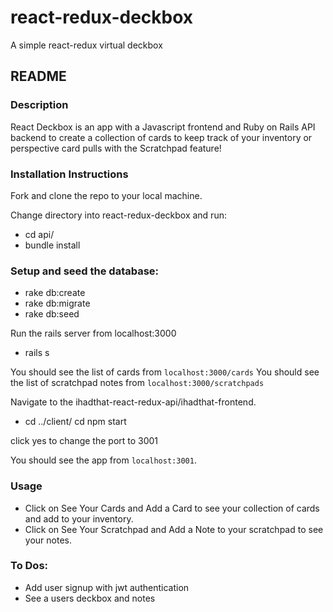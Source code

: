 # react-redux-deckbox
A simple react-redux virtual deckbox
## README
### Description
React Deckbox is an app with a Javascript frontend and Ruby on Rails API backend to create a collection of cards to keep track of your inventory or perspective card pulls with the Scratchpad feature! 

### Installation Instructions
Fork and clone the repo to your local machine.

Change directory into react-redux-deckbox and run:
* cd api/
* bundle install

### Setup and seed the database:
* rake db:create
* rake db:migrate
* rake db:seed

Run the rails server from localhost:3000
* rails s

You should see the list of cards from `localhost:3000/cards`
You should see the list of scratchpad notes from `localhost:3000/scratchpads`

Navigate to the ihadthat-react-redux-api/ihadthat-frontend.
* cd ../client/
cd npm start

click yes to change the port to 3001

You should see the app from `localhost:3001`.
 
### Usage
* Click on See Your Cards and Add a Card to see your collection of cards and add to your inventory.
* Click on See Your Scratchpad and Add a Note to your scratchpad to see your notes.
### To Dos:
* Add user signup with jwt authentication
* See a users deckbox and notes
 